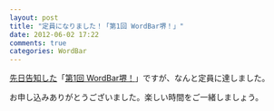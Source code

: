 ```yaml
---
layout: post
title: "定員になりました！「第1回 WordBar堺！」"
date: 2012-06-02 17:22
comments: true
categories: WordBar
---
```

[先日告知した](http://blog.acguy.info/blog/2012/05/16/wordbar/)「[第1回 WordBar堺！](http://www.zusaar.com/event/293001)」ですが、なんと定員に達しました。  

お申し込みありがとうございました。楽しい時間をご一緒しましょう。

